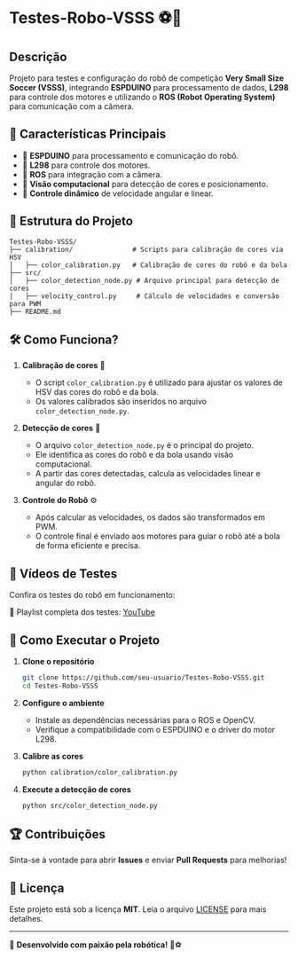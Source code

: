 # Testes-Robo-VSSS ⚽🤖

## Descrição

Projeto para testes e configuração do robô de competição **Very Small Size Soccer (VSSS)**, integrando **ESPDUINO** para processamento de dados, **L298** para controle dos motores e utilizando o **ROS (Robot Operating System)** para comunicação com a câmera.

## 📌 Características Principais

- 🔹 **ESPDUINO** para processamento e comunicação do robô.
- 🔹 **L298** para controle dos motores.
- 🔹 **ROS** para integração com a câmera.
- 🔹 **Visão computacional** para detecção de cores e posicionamento.
- 🔹 **Controle dinâmico** de velocidade angular e linear.

## 📂 Estrutura do Projeto

```
Testes-Robo-VSSS/
├── calibration/               # Scripts para calibração de cores via HSV
│   ├── color_calibration.py   # Calibração de cores do robô e da bola
├── src/
│   ├── color_detection_node.py # Arquivo principal para detecção de cores
│   ├── velocity_control.py     # Cálculo de velocidades e conversão para PWM
├── README.md
```

## 🛠 Como Funciona?

1. **Calibração de cores** 🎨

   - O script `color_calibration.py` é utilizado para ajustar os valores de HSV das cores do robô e da bola.
   - Os valores calibrados são inseridos no arquivo `color_detection_node.py`.

2. **Detecção de cores** 🎯

   - O arquivo `color_detection_node.py` é o principal do projeto.
   - Ele identifica as cores do robô e da bola usando visão computacional.
   - A partir das cores detectadas, calcula as velocidades linear e angular do robô.

3. **Controle do Robô** ⚙️

   - Após calcular as velocidades, os dados são transformados em PWM.
   - O controle final é enviado aos motores para guiar o robô até a bola de forma eficiente e precisa.

## 🎥 Vídeos de Testes

Confira os testes do robô em funcionamento:

🔗 Playlist completa dos testes: [YouTube](https://www.youtube.com/watch?v=eGvhpNceoEk\&list=PLrcudhIfihuCvisP4GRgBESSTaiVgz14I\&index=1)

## 🚀 Como Executar o Projeto

1. **Clone o repositório**

   ```bash
   git clone https://github.com/seu-usuario/Testes-Robo-VSSS.git
   cd Testes-Robo-VSSS
   ```

2. **Configure o ambiente**

   - Instale as dependências necessárias para o ROS e OpenCV.
   - Verifique a compatibilidade com o ESPDUINO e o driver do motor L298.

3. **Calibre as cores**

   ```bash
   python calibration/color_calibration.py
   ```

4. **Execute a detecção de cores**

   ```bash
   python src/color_detection_node.py
   ```

## 🏆 Contribuições

Sinta-se à vontade para abrir **Issues** e enviar **Pull Requests** para melhorias!

## 📜 Licença

Este projeto está sob a licença **MIT**. Leia o arquivo [LICENSE](LICENSE) para mais detalhes.

---

🚀 **Desenvolvido com paixão pela robótica!** 🤖⚽

